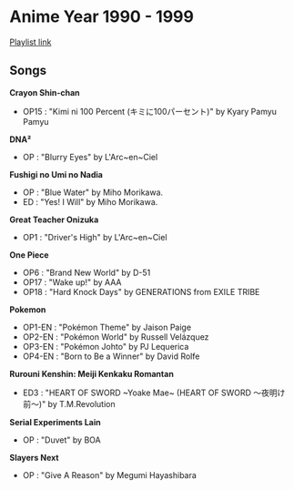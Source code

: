 # Anime Year 1990 - 1999

[Playlist link](https://open.spotify.com/user/fz230568w0ccmom2dg3zvxq1h/playlist/3wwteFRGNiBEDYYgKLZdQC?si=0ENthiLPT0KhGoCwrddCkQ)

## Songs

**Crayon Shin-chan**
* OP15 : "Kimi ni 100 Percent (キミに100パーセント)" by Kyary Pamyu Pamyu

**DNA²**
* OP : "Blurry Eyes" by L'Arc~en~Ciel

**Fushigi no Umi no Nadia**
* OP : "Blue Water" by Miho Morikawa.
* ED : "Yes! I Will" by Miho Morikawa.

**Great Teacher Onizuka**
* OP1 : "Driver's High" by L'Arc~en~Ciel

**One Piece**
* OP6 : "Brand New World" by D-51
* OP17 : "Wake up!" by AAA
* OP18 : "Hard Knock Days" by GENERATIONS from EXILE TRIBE

**Pokemon**
* OP1-EN : "Pokémon Theme" by Jaison Paige
* OP2-EN : "Pokémon World" by Russell Velázquez
* OP3-EN : "Pokémon Johto" by PJ Lequerica
* OP4-EN : "Born to Be a Winner" by David Rolfe

**Rurouni Kenshin: Meiji Kenkaku Romantan**
* ED3 : "HEART OF SWORD ~Yoake Mae~ (HEART OF SWORD 〜夜明け前〜)" by T.M.Revolution

**Serial Experiments Lain**
* OP : "Duvet" by BOA

**Slayers Next**
* OP : "Give A Reason" by Megumi Hayashibara


